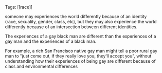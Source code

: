 Tags: [[race]]

someone may experiences the world differently because of an identity (race, sexuality, gender, class, etc), but they may also experience the world differently because of an intersection between different identities.

The experiences of a gay black man are different than the experiences of a gay man and the experiences of a black man. 

For example, a rich San Francisco native gay man might tell a poor rural gay man to "just come out, if they really love you, they'll accept you", without understanding how their experiences of being gay are different because of class and environmental differences
